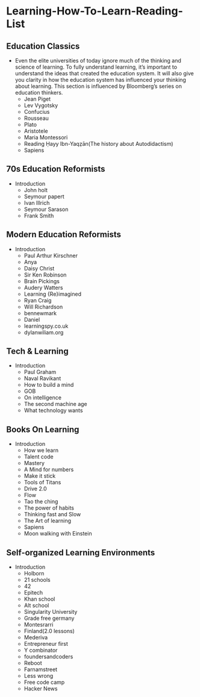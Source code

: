 # Learning-How-To-Learn-Reading-List
## Education Classics
* Even the elite universities of today ignore much of the thinking and science of learning. To fully understand learning, it’s important to understand the ideas that created the education system. It will also give you clarity in how the education system has influenced your thinking about learning. This section is influenced by Bloomberg’s series on education thinkers.
  * Jean Piget
  * Lev Vygotsky
  * Confucius
  * Rousseau
  * Plato
  * Aristotele
  * Maria Montessori
  * Reading Ḥayy Ibn-Yaqẓān(The history about Autodidactism)
  * Sapiens
  
## 70s Education Reformists
* Introduction
  * John holt
  * Seymour papert
  * Ivan Illrich
  * Seymour Sarason
  * Frank Smith
  
## Modern Education Reformists
* Introduction
  * Paul Arthur Kirschner
  * Anya
  * Daisy Christ
  * Sir Ken Robinson
  * Brain Pickings
  * Audery Watters
  * Learning {Re}imagined
  * Ryan Craig
  * Will Richardson
  * bennewmark
  * Daniel 
  * learningspy.co.uk
  * dylanwiliam.org
## Tech & Learning
* Introduction
  * Paul Graham
  * Naval Ravikant
  * How to build a mind
  * GOB
  * On intelligence
  * The second machine age
  * What technology wants
  
## Books On Learning
* Introduction 
  * How we learn
  * Talent code
  * Mastery
  * A Mind for numbers
  * Make it stick
  * Tools of Titans
  * Drive 2.0
  * Flow
  * Tao the ching
  * The power of habits
  * Thinking fast and Slow
  * The Art of learning
  * Sapiens
  * Moon walking with Einstein
## Self-organized Learning Environments
* Introduction 
  * Holborn
  * 21 schools
  * 42
  * Epitech
  * Khan school
  * Alt school
  * Singularity University
  * Grade free germany
  * Montesrarri 
  * Finland(2.0 lessons)
  * Mederiva 
  * Entrepreneur first
  * Y combinator
  * foundersandcoders
  * Reboot
  * Farnamstreet
  * Less wrong
  * Free code camp
  * Hacker News

  
